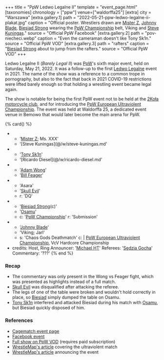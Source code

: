 +++
title = "PpW Ledwo Legalne II"
template = "event_page.html"
[taxonomies]
chronology = ["ppw"]
venue=["waldorffa25"]
[extra]
city = "Warszawa"
[extra.gallery.1]
path = "2022-05-21-ppw-ledwo-legalne-ii-plakat.jpg"
caption = "Official poster. Wrestlers drawn are [Mister Z](@/w/mister-z.md), [Johnny Blade](@/w/johnny-blade.md), [Biesiad Strong](@/w/biesiad.md) wearing the [PpW Championship](@/c/ppw-championship.md) belt, Viking and [Steve Kuningas](@/w/steve-kuningas.md)."
source = "Official PpW Facebook"
[extra.gallery.2]
path = "pov-niecheci.webp"
caption = "Even the cameraman doesn't like Tony Sk1n."
source = "Official PpW VOD"
[extra.gallery.3]
path = "rafters"
caption = "[Biesiad Strong](@/w/biesiad.md) about to jump from the rafters."
source = "Official PpW VOD"
+++

Ledwo Legalne II (_Barely Legal II_) was [PpW](@/o/ppw.md)'s sixth major event, held on Saturday, May 21, 2022. It was a follow-up to the first [Ledwo Legalne](@/e/ppw/2021-06-12-ppw-ledwo-legalne.md) event in 2021. The name of the show was a reference to a common trope in pornography, but also to the fact that back in 2021 COVID-19 restrictions were lifted barely enough so that holding a wrestling event became legal again.

The show is notable for being the first PpW event not to be held at the [2Koła motorcycle club](@/v/2kola.md), and for introducing the [PpW European Ultraviolent Championship](@/o/ppw.md#championships).
The event was held at Waldorffa 25, a dedicated event venue in Bemowo that would later become the main arena for PpW.

{% card() %}
- - '[Mister Z](@/w/mister-z.md); Ms. XXX'
  - '[Steve Kuningas](@/w/steve-kuningas.md'
- - '[Tony Sk1n](@/w/tony-sk1n.md)'
  - '[Ricardo Diesel](@/w/ricardo-diesel.md'
- - '[Adam Wong](@/w/adam-wong.md)'
  - '[Bill Feager](@/w/feager.md)'
- - 'Asara'
  - '[Skull Evil](@/w/skull-evil.md)'
  - r: 'DQ'
- - '[Biesiad Strong](@/w/biesiad.md)(c)'
  - '[Osamu](@/w/osamu.md)'
  - c: '[PpW Championship](@/c/ppw-championship.md)'
    r: 'Submission'
- - '[Johnny Blade](@/w/johnny-blade.md)'
  - 'Viking; Jarl'
  - s: 'Chaos Gods Deathmatch'
    c: |
      [PpW European Ultraviolent Championship](@/c/ppw-european-ultraviolent-championship.md),
      VcV Hardcore Championship
- credits:
    Host, Ring Announcer: '[Michael HT](@/w/michael-ht.md)'
    Referees: '[Sędzia Gocha](@/w/sedzia-borys.md)'
	Commentary: '???'
{% end %}

### Recap
* The commentary was only present in the Wong vs Feager fight, which was presented as highlights instead of a full match.
* [Skull Evil](@/w/skull-evil.md) was disqualified after attacking the referee.
* The legs of one of the table were broken and wouldn't hold correctly in place, so [Biesiad](@/w/biesiad.md) simply dumped the table on Osamu.
* [Tony Sk1n](@/w/tony-sk1n.md) interfered and attacked Biesiad during his match with [Osamu](@/w/osamu.md), but Biesiad quickly disposed of him.

### References

* [Cagematch event page](https://www.cagematch.net/?id=1&nr=383968)
* [Facebook event](https://www.facebook.com/events/1117782402125287/)
* [Full show on PpW VOD](https://ppw-ewenementpl.vhx.tv/ppw-full-shows-dvd-version/season:2/videos/ledwo-legalne-2-22-definitive-edition-hd) (requires paid subscription)
* [WrestleMap's article](https://www.wrestlemap.com/news/p1e7040pmjt9uwctkin6cod0xwqj1k) covering the ultraviolent match
* [WrestleMap's article](https://www.wrestlemap.com/news/mxrf1jwfu9v4hp21pmf7ws40yb76qk) announcing the event

